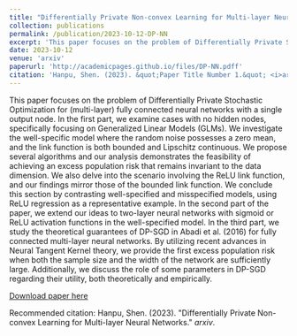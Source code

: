 ```yaml
---
title: "Differentially Private Non-convex Learning for Multi-layer Neural Networks"
collection: publications
permalink: /publication/2023-10-12-DP-NN
excerpt: 'This paper focuses on the problem of Differentially Private Stochastic Optimization for (multi-layer) fully connected neural networks with a single output node.'
date: 2023-10-12
venue: 'arxiv'
paperurl: 'http://academicpages.github.io/files/DP-NN.pdff'
citation: 'Hanpu, Shen. (2023). &quot;Paper Title Number 1.&quot; <i>arxiv</i>. 1(1).'
---
```

This paper focuses on the problem of Differentially Private Stochastic Optimization for (multi-layer) fully connected neural networks with a single output node. In the first part, we examine cases with no hidden nodes, specifically focusing on Generalized Linear Models (GLMs). We investigate the well-specific model where the random noise possesses a zero mean, and the link function is both bounded and Lipschitz continuous. We propose several algorithms and our analysis demonstrates the feasibility of achieving an excess population risk that remains invariant to the data dimension. We also delve into the scenario involving the ReLU link function, and our findings mirror those of the bounded link function. We conclude this section by contrasting well-specified and misspecified models, using ReLU regression as a representative example.
In the second part of the paper, we extend our ideas to two-layer neural networks with sigmoid or ReLU activation functions in the well-specified model. In the third part, we study the theoretical guarantees of DP-SGD in Abadi et al. (2016) for fully connected multi-layer neural networks. By utilizing recent advances in Neural Tangent Kernel theory, we provide the first excess population risk when both the sample size and the width of the network are sufficiently large. Additionally, we discuss the role of some parameters in DP-SGD regarding their utility, both theoretically and empirically.

[Download paper here](http://academicpages.github.io/files/DP-NN.pdf)

Recommended citation: Hanpu, Shen. (2023). "Differentially Private Non-convex Learning for Multi-layer Neural Networks." <i>arxiv</i>.